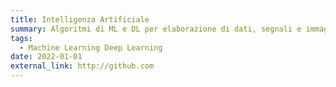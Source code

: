 ```yaml
---
title: Intelligenza Artificiale
summary: Algoritmi di ML e DL per elaborazione di dati, segnali e immagini
tags:
  - Machine Learning Deep Learning
date: 2022-01-01
external_link: http://github.com
---
```

